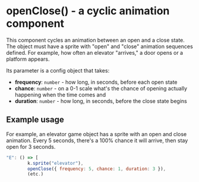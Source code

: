 # openClose() - a cyclic animation component

This component cycles an animation between an open and a close state. The object must have a sprite with "open" and "close" animation sequences defined. For example, how often an elevator "arrives," a door opens or a platform appears.

Its parameter is a config object that takes:

-   **frequency**: `number` - how long, in seconds, before each open state
-   **chance**: `number` - on a 0-1 scale what's the chance of opening actually happening when the time comes and
-   **duration**: `number` - how long, in seconds, before the close state begins

## Example usage

For example, an elevator game object has a sprite with an open and close animation. Every 5 seconds, there's a 100% chance it will arrive, then stay open for 3 seconds.

```js
"E": () => [
        k.sprite("elevator"),
        openClose({ frequency: 5, chance: 1, duration: 3 }),
        (etc.)
```
